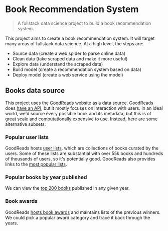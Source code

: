 # Book Recommendation System
> A fullstack data science project to build a book recommendation system.

This project aims to create a book recommendation system.  It will target many areas of fullstack data science.  At a high level, the steps are:

* Source data (create a web spider to parse online data)
* Clean data (take scraped data and make it more useful)
* Explore data (understand the scraped data)
* Build model (create a recommendation system based on data)
* Deploy model (create a web service using the model)

## Books data source
This project uses the [GoodReads](https://www.goodreads.com) website as a data source.  GoodReads does [have an API](https://www.goodreads.com/api), but it mostly focuses on interaction with users.  In an ideal world, we'd source every possible book and its metadata, but this is of great scale and computationally expensive to use.  Instead, here are some alternative subsets:

### Popular user lists
GoodReads hosts [user lists](https://www.goodreads.com/list), which are collections of books curated by the users.  Some of these lists are substantial with over 55k books and hundreds of thousands of users, so it's potentially good.  GoodReads also provides links to the [most popular lists](https://www.goodreads.com/list/popular_lists).

### Popular books by year published
We can view the [top 200 books](https://www.goodreads.com/book/popular_by_date/2019/) published in any given year.

### Book awards
GoodReads [hosts book awards](https://www.goodreads.com/award) and maintains lists of the previous winners.  We could pick a popular award category and trace it back through the years.